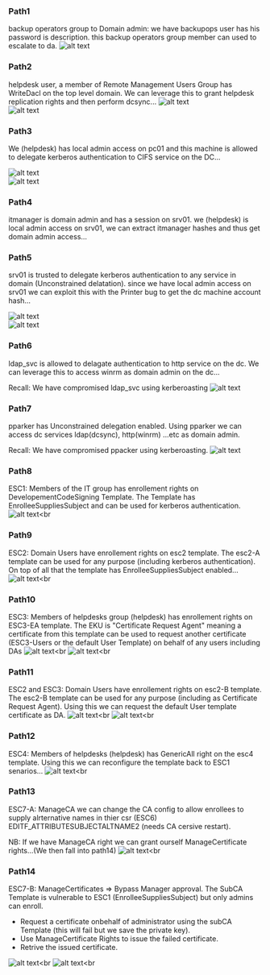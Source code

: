 ### Path1

backup operators group to Domain admin: we have backupops user has his password is description. this backup operators group member can used to escalate to da.
![alt text](assets/path1.png)<br>

### Path2

helpdesk user, a member of Remote Management Users Group has WriteDacl on the top level domain. We can leverage this to grant helpdesk replication rights and then perform dcsync...
![alt text](assets/path2.png)<br>
![alt text](assets/path22.png)<br>

### Path3

We (helpdesk) has local admin access on pc01 and this machine is allowed to delegate kerberos authentication to CIFS service on the DC...

![alt text](assets/path3.png)<br>
![alt text](assets/path33.png)<br>

### Path4

itmanager is domain admin and has a session on srv01. we (helpdesk) is local admin access on srv01, we can extract itmanager hashes and thus get domain admin access...


### Path5

srv01 is trusted to delegate kerberos authentication to any service in domain (Unconstrained delatation). since we have local admin access on srv01 we can exploit this with the Printer bug to get the dc machine account hash...

![alt text](assets/path5.png)<br>
![alt text](assets/path55.png)<br>

### Path6
ldap_svc is allowed to delagate authentication to http service on the dc. We can leverage this to access winrm as domain admin on the dc...

Recall: We have compromised ldap_svc using kerberoasting
![alt text](assets/path6.png)<br>



### Path7
pparker has Unconstrained delegation enabled. Using pparker we can access dc services ldap(dcsync), http(winrm) ...etc as domain admin.

Recall: We have compromised ppacker using kerberoasting.
![alt text](assets/path7.png)<br>


### Path8
ESC1: Members of the IT group has enrollement rights on DevelopementCodeSigning Template. The Template has EnrolleeSuppliesSubject and can be used for kerberos authentication.
![alt text](assets/path8.png)<br


### Path9
ESC2: Domain Users have enrollement rights on esc2 template. The esc2-A template can be used for any purpose (including kerberos authentication). On top of all that the template has EnrolleeSuppliesSubject enabled...
![alt text](assets/path9.png)<br


### Path10
ESC3: Members of helpdesks group (helpdesk) has enrollement rights on ESC3-EA template. The EKU is "Certificate Request Agent" meaning a certificate from this template can be used to request another certificate (ESC3-Users or the default User Template) on behalf of any users including DAs
![alt text](assets/path10a.png)<br
![alt text](assets/path10b.png)<br


### Path11
ESC2 and ESC3: Domain Users have enrollement rights on esc2-B template. The esc2-B template can be used for any purpose (including as Certificate Request Agent). Using this we can request the default User template certificate as DA.
![alt text](assets/path11a.png)<br
![alt text](assets/path11b.png)<br

### Path12
ESC4: Members of helpdesks (helpdesk) has GenericAll right on the esc4 template. Using this we can reconfigure the template back to ESC1 senarios...
![alt text](assets/path12.png)<br


### Path13
ESC7-A: ManageCA we can change the CA config to allow enrollees to supply alrternative names in thier csr (ESC6) EDITF_ATTRIBUTESUBJECTALTNAME2 (needs CA cersive restart).

NB: If we have ManageCA right we can grant ourself ManageCertificate rights...(We then fall into path14)
![alt text](assets/path13.png)<br


### Path14
ESC7-B: ManageCertificates => Bypass Manager approval.
The SubCA Template is vulnerable to ESC1 (EnrolleeSuppliesSubject) but only admins can enroll.
- Request a certificate onbehalf of administrator using the subCA Template (this will fail but we save the private key).
- Use ManageCertificate Rights to issue the failed certificate.
- Retrive the issued certificate.

![alt text](assets/path14a.png)<br
![alt text](assets/path14b.png)<br
